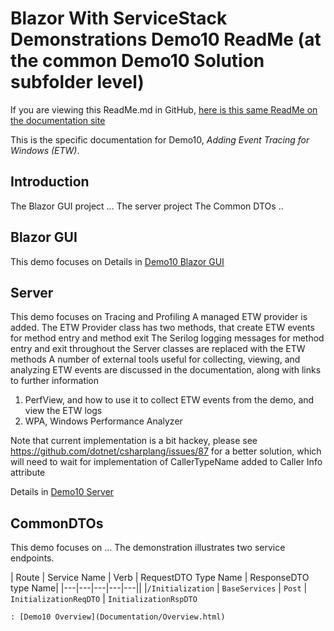 # Blazor With ServiceStack Demonstrations Demo10 ReadMe (at the common Demo10 Solution subfolder level)
If you are viewing this ReadMe.md in GitHub, [here is this same ReadMe on the documentation site](ReadMe.html)

This is the specific documentation for Demo10, *Adding Event Tracing for Windows (ETW)*.

## Introduction
The Blazor GUI project ...
The server project 
The Common DTOs ..

## Blazor GUI
This demo focuses on 
Details in [Demo10 Blazor GUI](GUI/ReadMe.html)

## Server
This demo focuses on Tracing and Profiling
A managed ETW provider is added.
The ETW Provider class has two methods, that create ETW events for method entry and method exit
The Serilog logging messages for method entry and exit throughout the Server classes are replaced with the ETW methods 
A number of external tools useful for collecting, viewing, and analyzing ETW events are discussed in the documentation, along with links to further information
  1. PerfView, and how to use it to collect ETW events from the demo, and view the ETW logs
  1. WPA, Windows Performance Analyzer
 
 Note that current implementation is a bit hackey, please see https://github.com/dotnet/csharplang/issues/87 for a better solution, which will need to wait for implementation of CallerTypeName added to Caller Info attribute


Details in [Demo10 Server](Server/ReadMe.html)

## CommonDTOs
This demo focuses on ...
The demonstration illustrates two service endpoints. 

| Route | Service Name | Verb | RequestDTO Type Name | ResponseDTO type Name|
|---|---|---|---|---||
|`/Initialization` | `BaseServices` | `Post` | `InitializationReqDTO` | `InitializationRspDTO`
	
	: [Demo10 Overview](Documentation/Overview.html)

